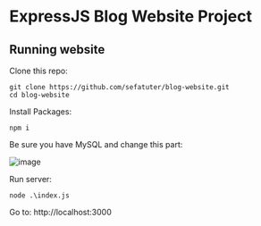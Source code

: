# ExpressJS Blog Website Project

## Running website

Clone this repo:

```
git clone https://github.com/sefatuter/blog-website.git
cd blog-website
```

Install Packages:

```
npm i
```

Be sure you have MySQL and change this part:

![image](https://github.com/sefatuter/blog-website/assets/95074982/0b950661-4484-4e32-8931-83112d49fa4c)

Run server:
```
node .\index.js
```
Go to: http://localhost:3000


